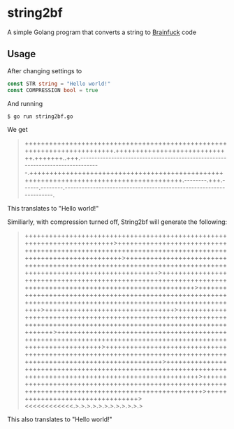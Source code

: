 # string2bf
A simple Golang program that converts a string to [Brainfuck](https://en.wikipedia.org/wiki/Brainfuck) code

## Usage
After changing settings to
```go
const STR string = "Hello world!"
const COMPRESSION bool = true
```
And running

`$ go run string2bf.go`

We get
> ++++++++++++++++++++++++++++++++++++++++++++++++++++++++++++++++++++++++.+++++++++++++++++++++++++++++.+++++++..+++.-------------------------------------------------------------------------------.+++++++++++++++++++++++++++++++++++++++++++++++++++++++++++++++++++++++++++++++++++++++.--------.+++.------.--------.-------------------------------------------------------------------.

This translates to "Hello world!"

Similiarly, with compression turned off, String2bf will generate the following:
> ++++++++++++++++++++++++++++++++++++++++++++++++++++++++++++++++++++++++>+++++++++++++++++++++++++++++++++++++++++++++++++++++++++++++++++++++++++++++++++++++++++++++++++++++>++++++++++++++++++++++++++++++++++++++++++++++++++++++++++++++++++++++++++++++++++++++++++++++++++++++++++++>++++++++++++++++++++++++++++++++++++++++++++++++++++++++++++++++++++++++++++++++++++++++++++++++++++++++++++>+++++++++++++++++++++++++++++++++++++++++++++++++++++++++++++++++++++++++++++++++++++++++++++++++++++++++++++++>++++++++++++++++++++++++++++++++>+++++++++++++++++++++++++++++++++++++++++++++++++++++++++++++++++++++++++++++++++++++++++++++++++++++++++++++++++++++++>+++++++++++++++++++++++++++++++++++++++++++++++++++++++++++++++++++++++++++++++++++++++++++++++++++++++++++++++>++++++++++++++++++++++++++++++++++++++++++++++++++++++++++++++++++++++++++++++++++++++++++++++++++++++++++++++++++>++++++++++++++++++++++++++++++++++++++++++++++++++++++++++++++++++++++++++++++++++++++++++++++++++++++++++++>++++++++++++++++++++++++++++++++++++++++++++++++++++++++++++++++++++++++++++++++++++++++++++++++++++>+++++++++++++++++++++++++++++++++><<<<<<<<<<<<.>.>.>.>.>.>.>.>.>.>.>.>

This also translates to "Hello world!"
